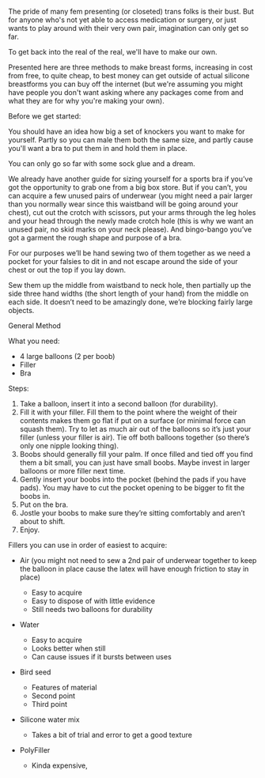 The pride of many fem presenting (or closeted) trans folks is their bust. But for anyone who's not yet able to access medication or surgery, or just wants to play around with their very own pair, imagination can only get so far.

To get back into the real of the real, we'll have to make our own. 

Presented here are three methods to make breast forms, increasing in cost from free, to quite cheap, to best money can get outside of actual silicone breastforms you can buy off the internet (but we're assuming you might have people you don't want asking where any packages come from and what they are for why you're making your own).

Before we get started: 

You should have an idea how big a set of knockers you want to make for yourself. Partly so you can male them both the same size, and partly cause you'll want a bra to put them in and hold them in place. 

You can only go so far with some sock glue and a dream.

We already have another guide for sizing yourself for a sports bra if you’ve got the opportunity to grab one from a big box store. But if you can’t, you can acquire a few unused pairs of underwear (you might need a pair larger than you normally wear since this waistband will be going around your chest), cut out the crotch with scissors, put your arms through the leg holes and your head through the newly made crotch hole (this is why we want an unused pair, no skid marks on your neck please). And bingo-bango you’ve got a garment the rough shape and purpose of a bra.

For our purposes we’ll be hand sewing two of them together as we need a pocket for your falsies to dit in and not escape around the side of your chest or out the top if you lay down.

Sew them up the middle from waistband to neck hole, then partially up the side three hand widths (the short length of your hand) from the middle on each side. It doesn’t need to be amazingly done, we’re blocking fairly large objects.

General Method

What you need: 

- 4 large balloons (2 per boob)
- Filler
- Bra

Steps:
1. Take a balloon, insert it into a second balloon (for durability).
2. Fill it with your filler. Fill them to the point where the weight of their contents makes them go flat if put on a surface (or minimal force can squash them). Try to let as much air out of the balloons so it’s just your filler (unless your filler is air). Tie off both balloons together (so there’s only one nipple looking thing).
3. Boobs should generally fill your palm. If once filled and tied off you find them a bit small, you can just have small boobs. Maybe invest in larger balloons or more filler next time.
4. Gently insert your boobs into the pocket (behind the pads if you have pads). You may have to cut the pocket opening to be bigger to fit the boobs in. 
5. Put on the bra.
6. Jostle your boobs to make sure they’re sitting comfortably and aren’t about to shift.
7. Enjoy.

  

Fillers you can use in order of easiest to acquire:

- Air (you might not need to sew a 2nd pair of underwear together to keep the balloon in place cause the latex will have enough friction to stay in place)
	- Easy to acquire
	- Easy to dispose of with little evidence
	- Still needs two balloons for durability
- Water
	- Easy to acquire
	- Looks better when still
	- Can cause issues if it bursts between uses
- Bird seed
	- Features of material
	- Second point
	- Third point

- Silicone water mix
	- Takes a bit of trial and error to get a good texture
- PolyFiller
	- Kinda expensive,